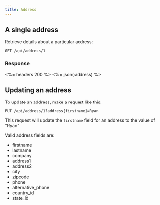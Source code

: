 ```yaml
---
title: Address
---
```


## A single address

Retrieve details about a particular address:

    GET /api/address/1

### Response

<%= headers 200 %>
<%= json(:address) %>

## Updating an address

To update an address, make a request like this:

    PUT /api/address/1?address[firstname]=Ryan

This request will update the `firstname` field for an address to the value of \"Ryan\"

Valid address fields are:

* firstname
* lastname
* company
* address1
* address2
* city
* zipcode
* phone
* alternative_phone
* country_id
* state_id

